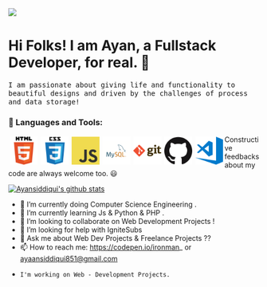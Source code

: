 <img src="https://media.giphy.com/media/5oRD7Sz4KxznkfkJIA/giphy.gif">



# Hi Folks! I am Ayan, a Fullstack Developer, for real. :robot:
<samp>
I am passionate about giving life and functionality to beautiful designs and driven by the challenges of process and data storage!
</samp>




### 🔧 Languages and Tools:

<div>
<img align="left" alt="HTML5" width="56px" style="margin: 3px;" src="https://raw.githubusercontent.com/github/explore/80688e429a7d4ef2fca1e82350fe8e3517d3494d/topics/html/html.png" />
<img align="left" alt="CSS3" width="56px" style="margin: 3px;" src="https://raw.githubusercontent.com/github/explore/80688e429a7d4ef2fca1e82350fe8e3517d3494d/topics/css/css.png" />
<img align="left" alt="JavaScript" width="56px" style="margin: 3px;" src="https://raw.githubusercontent.com/github/explore/80688e429a7d4ef2fca1e82350fe8e3517d3494d/topics/javascript/javascript.png" />
<img align="left" alt="MySQL" width="56px" style="margin: 3px;" src="https://raw.githubusercontent.com/github/explore/80688e429a7d4ef2fca1e82350fe8e3517d3494d/topics/mysql/mysql.png" />
<img align="left" alt="Git" width="56px" style="margin: 3px;" src="https://raw.githubusercontent.com/github/explore/80688e429a7d4ef2fca1e82350fe8e3517d3494d/topics/git/git.png" /><img align="left" alt="GitHub" width="56px" style="margin: 3px;" src="https://raw.githubusercontent.com/github/explore/78df643247d429f6cc873026c0622819ad797942/topics/github/github.png" />
<img align="left" alt="Visual Studio Code" width="56px" style="margin: 3px;" src="https://raw.githubusercontent.com/github/explore/80688e429a7d4ef2fca1e82350fe8e3517d3494d/topics/visual-studio-code/visual-studio-code.png"/>
 </div
            
   Constructive feedbacks about my code are always welcome too. :smiley:
 
 [![Ayansiddiqui's github stats](https://github-readme-stats.vercel.app/api?username=ayansiddiqui007)](https://github.com/ayansiddiqui007)

-  🔭 I’m currently doing Computer Science Engineering .
-  🌱 I’m currently learning Js & Python & PHP .
-  👯 I’m looking to collaborate on Web Development Projects !
-  🤔 I’m looking for help with IgniteSubs
-  💬 Ask me about Web Dev Projects & Freelance Projects ??
-  📫 How to reach me: https://codepen.io/ironman_ or ayaansiddiqui851@gmail.com
-     I'm working on Web - Development Projects.

